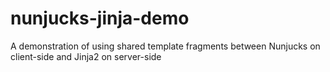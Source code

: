 # nunjucks-jinja-demo
A demonstration of using shared template fragments between Nunjucks on client-side and Jinja2 on server-side
